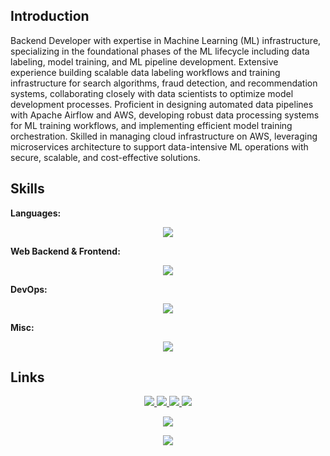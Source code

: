 ## Introduction

Backend Developer with expertise in Machine Learning (ML) infrastructure, specializing in the foundational phases of the ML lifecycle including data labeling, model training, and ML pipeline development. Extensive experience building scalable data labeling workflows and training infrastructure for search algorithms, fraud detection, and recommendation systems, collaborating closely with data scientists to optimize model development processes. Proficient in designing automated data pipelines with Apache Airflow and AWS, developing robust data processing systems for ML training workflows, and implementing efficient model training orchestration. Skilled in managing cloud infrastructure on AWS, leveraging microservices architecture to support data-intensive ML operations with secure, scalable, and cost-effective solutions.

## Skills

**Languages:**

<p align="center">
  <a href="https://skillicons.dev">
    <img src="https://skillicons.dev/icons?i=html,css,js,bash,cpp,py,ts" />
  </a>
</p>

**Web Backend & Frontend:**

<p align="center">
  <a href="https://skillicons.dev">
    <img src="https://skillicons.dev/icons?i=aws,fastapi,flask,graphql,kafka,mysql,postgres,nextjs,react,vue" />
  </a>
</p>

**DevOps:**

<p align="center">
  <a href="https://skillicons.dev">
    <img src="https://skillicons.dev/icons?i=docker,git,github,gitlab,grafana,kubernetes,linux,prometheus,terraform" />
  </a>
</p>

**Misc:**

<p align="center">
  <a href="https://skillicons.dev">
    <img src="https://skillicons.dev/icons?i=apple,cassandra,neovim,notion,pytorch,tensorflow,vscode,windows" />
  </a>
</p>

## Links

<p align="center">
  <a href="https://charlesfranciscodev.github.io/"> <img src="https://img.shields.io/badge/website-000000?style=for-the-badge&logo=About.me&logoColor=white" /> </a> <a href="https://ca.linkedin.com/in/charlesfranciscodev/en"> <img src="https://img.shields.io/badge/LinkedIn-0077B5?style=for-the-badge&logo=linkedin&logoColor=white.svg" /> </a> <a href="https://www.youtube.com/@ocean_sunrise"> <img src="https://img.shields.io/badge/YouTube-FF0000?style=for-the-badge&logo=youtube&logoColor=white" /> </a> <a href="https://codeium.com/profile/charlesfrancisco"> <img src="https://img.shields.io/badge/-Codeium-09B6A2?style=for-the-badge&logo=codeium&logoColor=white" /> </a>
</p>

<p align="center">
  <a href="https://u8views.com/github/charlesfranciscodev"><img src="https://u8views.com/api/v1/github/profiles/12102640/views/day-week-month-total-count.svg"></a>
</p>

<p align="center">
  <a href="https://github.com/anuraghazra/github-readme-stats"><img src="https://github-readme-stats.vercel.app/api?username=charlesfranciscodev&rank_icon=github&include_all_commits=true&show_icons=true&theme=transparent"></a>
</p>

